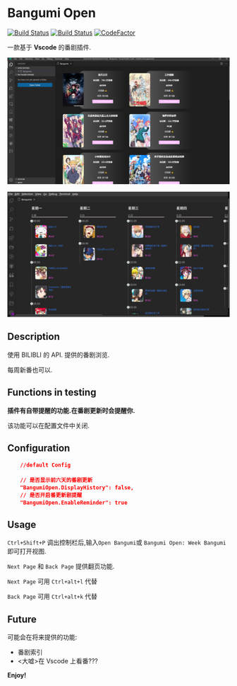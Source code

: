 # Bangumi Open

[![Build Status](https://travis-ci.com/sdttttt/vscode-bangumi.svg?branch=master)](https://travis-ci.com/sdttttt/vscode-bangumi)
[![Build Status](https://dev.azure.com/shiinazch/Vscode%20Bangumi/_apis/build/status/sdttttt.vscode-bangumi?branchName=master)](https://dev.azure.com/shiinazch/Vscode%20Bangumi/_build/latest?definitionId=4&branchName=master)
[![CodeFactor](https://www.codefactor.io/repository/github/sdttttt/vscode-bangumi/badge/master)](https://www.codefactor.io/repository/github/sdttttt/vscode-bangumi/overview/master)

一款基于 **Vscode** 的番剧插件.

![b1](./resources/b1.png)

![b2](./resources/b2.png)




## Description

使用 BILIBLI 的 API.
提供的番剧浏览.

每周新番也可以.

## Functions in testing

**插件有自带提醒的功能.在番剧更新时会提醒你.**

该功能可以在配置文件中关闭.

## Configuration

```json
    //default Config

    // 是否显示前六天的番剧更新
    "BangumiOpen.DisplayHistory": false,
    // 是否开启番更新剧提醒
    "BangumiOpen.EnableReminder": true

```

## Usage

`Ctrl+Shift+P` 调出控制栏后,输入`Open Bangumi`或 `Bangumi Open: Week Bangumi` 即可打开视图.

`Next Page` 和 `Back Page` 提供翻页功能.

`Next Page` 可用 `Ctrl+alt+l` 代替

`Back Page` 可用 `Ctrl+alt+k` 代替

## Future

可能会在将来提供的功能:

- 番剧索引
- <大嘘>在 Vscode 上看番???

**Enjoy!**
